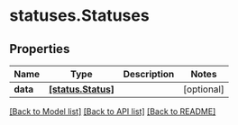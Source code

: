 # statuses.Statuses

## Properties
Name | Type | Description | Notes
------------ | ------------- | ------------- | -------------
**data** | [**[status.Status]**](Status.md) |  | [optional] 

[[Back to Model list]](../README.md#documentation-for-models) [[Back to API list]](../README.md#documentation-for-api-endpoints) [[Back to README]](../README.md)


